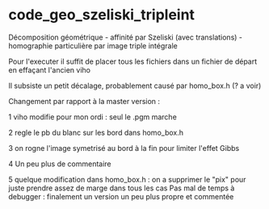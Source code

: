 # code_geo_szeliski_tripleint
Décomposition géométrique - affinité par Szeliski (avec translations) - homographie particulière par image triple intégrale

Pour l'executer il suffit de placer tous les fichiers dans un fichier de départ en effaçant l'ancien viho



Il subsiste un petit décalage, probablement causé par homo_box.h (? a voir)


Changement par rapport à la master version :

1 viho modifie pour mon ordi : seul le .pgm marche

2 regle le pb du blanc sur les bord dans homo_box.h

3 on rogne l'image symetrisé au bord à la fin pour limiter l'effet Gibbs

4 Un peu plus de commentaire

5 quelque modification dans homo_box.h : on a supprimer le "pix" pour juste prendre assez de marge dans tous les cas
Pas mal de temps à debugger : finalement un version un peu plus propre et commentée

